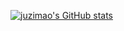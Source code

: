 [![juzimao's GitHub stats](https://github-readme-stats.vercel.app/api?username=106umao&show_icons=true&theme=radical)](https://github.com/106umao/juzimao)
